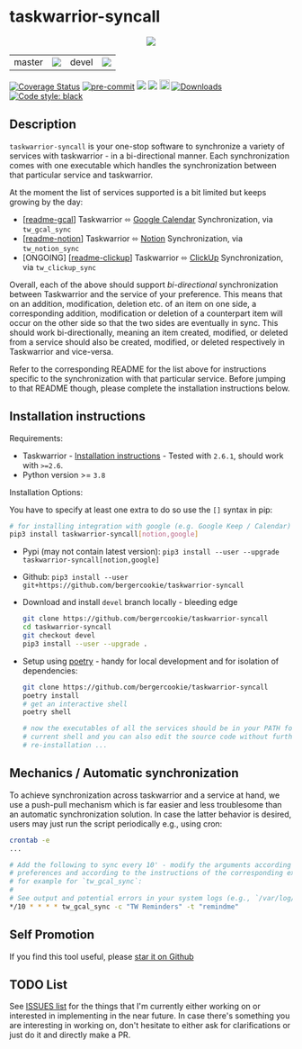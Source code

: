 # taskwarrior-syncall

<p align="center">
  <img src="https://github.com/bergercookie/taskwarrior-syncall/blob/devel/misc/meme.png"/>
</p>

<table>
  <td>master</td>
  <td>
    <a href="https://github.com/bergercookie/taskwarrior-syncall/actions" alt="master">
    <img src="https://github.com/bergercookie/taskwarrior-syncall/actions/workflows/ci.yml/badge.svg" /></a>
  </td>
  <td>devel</td>
  <td>
    <a href="https://github.com/bergercookie/taskwarrior-syncall/actions" alt="devel">
    <img src="https://github.com/bergercookie/taskwarrior-syncall/actions/workflows/ci.yml/badge.svg?branch=devel" /></a>
  </td>
</table>

<a href='https://coveralls.io/github/bergercookie/taskwarrior-syncall?branch=master'>
<img src='https://coveralls.io/repos/github/bergercookie/taskwarrior-syncall/badge.svg?branch=master' alt='Coverage Status' /></a>
<a href="https://github.com/pre-commit/pre-commit">
<img src="https://img.shields.io/badge/pre--commit-enabled-brightgreen?logo=pre-commit&logoColor=white" alt="pre-commit"></a>
<a href="https://github.com/bergercookie/taskwarrior-syncall/blob/master/LICENSE" alt="LICENSE">
<img src="https://img.shields.io/github/license/bergercookie/taskwarrior-syncall.svg" /></a>
<a href="https://pypi.org/project/takwarrior-syncall" alt="pypi">
<img src="https://img.shields.io/pypi/pyversions/taskwarrior-syncall.svg" /></a>
<a href="https://badge.fury.io/py/taskwarrior-syncall">
<img src="https://badge.fury.io/py/taskwarrior-syncall.svg" alt="PyPI version" height="18"></a>
<a href="https://pepy.tech/project/taskwarrior-syncall">
<img alt="Downloads" src="https://pepy.tech/badge/taskwarrior-syncall"></a>
<a href="https://github.com/psf/black">
<img alt="Code style: black" src="https://img.shields.io/badge/code%20style-black-000000.svg"></a>

## Description

`taskwarrior-syncall` is your one-stop software to synchronize a variety of
services with taskwarrior - in a bi-directional manner. Each synchronization
comes with one executable which handles the synchronization between that
particular service and taskwarrior.

At the moment the list of services supported is a bit limited but keeps growing
by the day:

- [[readme-gcal](https://github.com/bergercookie/taskwarrior-syncall/blob/devel/readme-gcal.md)] Taskwarrior ⬄ [Google Calendar](https://calendar.google.com/) Synchronization, via `tw_gcal_sync`
- [[readme-notion](https://github.com/bergercookie/taskwarrior-syncall/blob/devel/readme-notion.md)] Taskwarrior ⬄ [Notion](https://notion.so) Synchronization, via `tw_notion_sync`
- [ONGOING] [[readme-clickup](https://github.com/bergercookie/taskwarrior-syncall/blob/devel/readme-clickup.md)] Taskwarrior ⬄ [ClickUp](https://clickup.com) Synchronization, via `tw_clickup_sync`

Overall, each of the above should support _bi-directional_ synchronization between
Taskwarrior and the service of your preference. This means that on an
addition, modification, deletion etc. of an item on one side, a corresponding
addition, modification or deletion of a counterpart item will occur on the other
side so that the two sides are eventually in sync. This should work
bi-directionally, meaning an item created, modified, or deleted from a service
should also be created, modified, or deleted respectively in Taskwarrior and
vice-versa.

Refer to the corresponding README for the list above for instructions specific
to the synchronization with that particular service. Before jumping to that
README though, please complete the installation instructions below.

## Installation instructions

Requirements:

- Taskwarrior - [Installation instructions](https://taskwarrior.org/download/) -
  Tested with `2.6.1`, should work with `>=2.6`.
- Python version >= `3.8`

Installation Options:

You have to specify at least one extra to do so use the `[]` syntax in pip:

```sh
# for installing integration with google (e.g. Google Keep / Calendar) and notion
pip3 install taskwarrior-syncall[notion,google]
```

- Pypi (may not contain latest version): `pip3 install --user --upgrade taskwarrior-syncall[notion,google]`
- Github: `pip3 install --user git+https://github.com/bergercookie/taskwarrior-syncall`
- Download and install `devel` branch locally - bleeding edge

  ```sh
  git clone https://github.com/bergercookie/taskwarrior-syncall
  cd taskwarrior-syncall
  git checkout devel
  pip3 install --user --upgrade .
  ```

- Setup using [poetry](https://python-poetry.org/) - handy for local
  development and for isolation of dependencies:

  ```sh
  git clone https://github.com/bergercookie/taskwarrior-syncall
  poetry install
  # get an interactive shell
  poetry shell

  # now the executables of all the services should be in your PATH for the
  # current shell and you can also edit the source code without further
  # re-installation ...
  ```

## Mechanics / Automatic synchronization

To achieve synchronization across taskwarrior and a service at hand, we use a
push-pull mechanism which is far easier and less troublesome than an automatic
synchronization solution. In case the latter behavior is desired, users may just
run the script periodically e.g., using cron:

```sh
crontab -e
...

# Add the following to sync every 10' - modify the arguments according to your
# preferences and according to the instructions of the corresponding executable
# for example for `tw_gcal_sync`:
#
# See output and potential errors in your system logs (e.g., `/var/log/syslog`)
*/10 * * * * tw_gcal_sync -c "TW Reminders" -t "remindme"
```

## Self Promotion

If you find this tool useful, please [star it on
Github](https://github.com/bergercookie/taskwarrior-syncall)

## TODO List

See [ISSUES list](https://github.com/bergercookie/taskwarrior-syncall/issues) for
the things that I'm currently either working on or interested in implementing in
the near future. In case there's something you are interesting in working on,
don't hesitate to either ask for clarifications or just do it and directly make
a PR.
